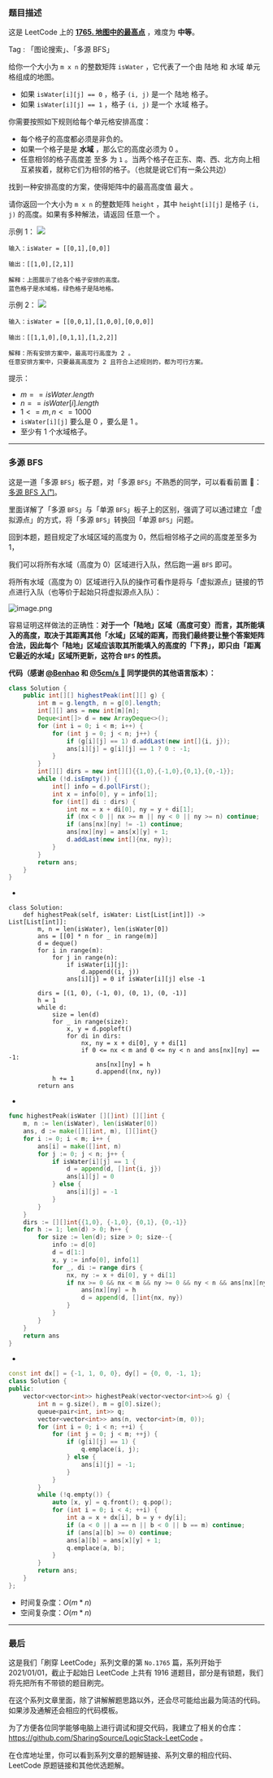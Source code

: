 ### 题目描述

这是 LeetCode 上的 **[1765. 地图中的最高点](https://leetcode-cn.com/problems/map-of-highest-peak/solution/gong-shui-san-xie-duo-yuan-bfs-yun-yong-8sw0f/)** ，难度为 **中等**。

Tag : 「图论搜索」、「多源 BFS」



给你一个大小为 `m x n` 的整数矩阵 `isWater` ，它代表了一个由 陆地 和 水域 单元格组成的地图。

* 如果 `isWater[i][j] == 0` ，格子 `(i, j)` 是一个 陆地 格子。
* 如果 `isWater[i][j] == 1` ，格子 `(i, j)` 是一个 水域 格子。

你需要按照如下规则给每个单元格安排高度：

* 每个格子的高度都必须是非负的。
* 如果一个格子是是 **水域** ，那么它的高度必须为 $0$ 。
* 任意相邻的格子高度差 至多 为 `1` 。当两个格子在正东、南、西、北方向上相互紧挨着，就称它们为相邻的格子。（也就是说它们有一条公共边）

找到一种安排高度的方案，使得矩阵中的最高高度值 最大 。

请你返回一个大小为 `m x n` 的整数矩阵 `height` ，其中 `height[i][j]` 是格子 `(i, j)` 的高度。如果有多种解法，请返回 任意一个 。

示例 1：
![](https://assets.leetcode.com/uploads/2021/01/10/screenshot-2021-01-11-at-82045-am.png)
```
输入：isWater = [[0,1],[0,0]]

输出：[[1,0],[2,1]]

解释：上图展示了给各个格子安排的高度。
蓝色格子是水域格，绿色格子是陆地格。
```
示例 2：
![](https://assets.leetcode.com/uploads/2021/01/10/screenshot-2021-01-11-at-82050-am.png)
```
输入：isWater = [[0,0,1],[1,0,0],[0,0,0]]

输出：[[1,1,0],[0,1,1],[1,2,2]]

解释：所有安排方案中，最高可行高度为 2 。
任意安排方案中，只要最高高度为 2 且符合上述规则的，都为可行方案。
```

提示：
* $m == isWater.length$
* $n == isWater[i].length$
* $1 <= m, n <= 1000$
* `isWater[i][j]` 要么是 $0$ ，要么是 $1$ 。
* 至少有 $1$ 个水域格子。

---

### 多源 BFS

这是一道「多源 `BFS`」板子题，对「多源 `BFS`」不熟悉的同学，可以看看前置 🧀：[多源 BFS 入门](https://mp.weixin.qq.com/s?__biz=MzU4NDE3MTEyMA==&mid=2247487179&idx=1&sn=e30a662c03fba3861254dbcf3fb9d6f2&chksm=fd9ca5d4caeb2cc205804fd17a2ce86b25d0408adc3417e73154f59d37e7cb17e02374f5122c&scene=178&cur_album_id=1917113998693449732#rd)。

里面详解了「多源 `BFS`」与「单源 `BFS`」板子上的区别，强调了可以通过建立「虚拟源点」的方式，将「多源 `BFS`」转换回「单源 `BFS`」问题。

回到本题，题目规定了水域区域的高度为 $0$，然后相邻格子之间的高度差至多为 $1$，

我们可以将所有水域（高度为 $0$）区域进行入队，然后跑一遍 `BFS` 即可。

将所有水域（高度为 $0$）区域进行入队的操作可看作是将与「虚拟源点」链接的节点进行入队（也等价于起始只将虚拟源点入队）：

![image.png](https://pic.leetcode-cn.com/1643414942-ajXGBO-image.png)


容易证明这样做法的正确性：**对于一个「陆地」区域（高度可变）而言，其所能填入的高度，取决于其距离其他「水域」区域的距离，而我们最终要让整个答案矩阵合法，因此每个「陆地」区域应该取其所能填入的高度的「下界」，即只由「距离它最近的水域」区域所更新，这符合 `BFS`  的性质。**

**代码（感谢 [@Benhao](/u/himymben/) 和 [@5cm/s 🌸](/u/megurine/) 同学提供的其他语言版本）：**
```Java
class Solution {
    public int[][] highestPeak(int[][] g) {
        int m = g.length, n = g[0].length;
        int[][] ans = new int[m][n];
        Deque<int[]> d = new ArrayDeque<>();
        for (int i = 0; i < m; i++) {
            for (int j = 0; j < n; j++) {
                if (g[i][j] == 1) d.addLast(new int[]{i, j});
                ans[i][j] = g[i][j] == 1 ? 0 : -1;
            }
        }
        int[][] dirs = new int[][]{{1,0},{-1,0},{0,1},{0,-1}};
        while (!d.isEmpty()) {
            int[] info = d.pollFirst();
            int x = info[0], y = info[1];
            for (int[] di : dirs) {
                int nx = x + di[0], ny = y + di[1];
                if (nx < 0 || nx >= m || ny < 0 || ny >= n) continue;
                if (ans[nx][ny] != -1) continue;
                ans[nx][ny] = ans[x][y] + 1;
                d.addLast(new int[]{nx, ny});
            }
        }
        return ans;
    }
}
```
-
```Python3
class Solution:
    def highestPeak(self, isWater: List[List[int]]) -> List[List[int]]:
        m, n = len(isWater), len(isWater[0])
        ans = [[0] * n for _ in range(m)]
        d = deque()
        for i in range(m):
            for j in range(n):
                if isWater[i][j]:
                    d.append((i, j))
                ans[i][j] = 0 if isWater[i][j] else -1

        dirs = [(1, 0), (-1, 0), (0, 1), (0, -1)]
        h = 1
        while d:
            size = len(d)
            for _ in range(size):
                x, y = d.popleft()
                for di in dirs:
                    nx, ny = x + di[0], y + di[1]
                    if 0 <= nx < m and 0 <= ny < n and ans[nx][ny] == -1:
                        ans[nx][ny] = h
                        d.append((nx, ny))
            h += 1
        return ans
```
-
```Go
func highestPeak(isWater [][]int) [][]int {
    m, n := len(isWater), len(isWater[0])
    ans, d := make([][]int, m), [][]int{}
    for i := 0; i < m; i++ {
        ans[i] = make([]int, n)
        for j := 0; j < n; j++ {
            if isWater[i][j] == 1 {
                d = append(d, []int{i, j})
                ans[i][j] = 0
            } else {
                ans[i][j] = -1
            }
        }
    }
    dirs := [][]int{{1,0}, {-1,0}, {0,1}, {0,-1}}
    for h := 1; len(d) > 0; h++ {
        for size := len(d); size > 0; size--{
            info := d[0]
            d = d[1:]
            x, y := info[0], info[1]
            for _, di := range dirs {
                nx, ny := x + di[0], y + di[1]
                if nx >= 0 && nx < m && ny >= 0 && ny < n && ans[nx][ny] == -1 {
                    ans[nx][ny] = h
                    d = append(d, []int{nx, ny})
                }
            }
        }
    }
    return ans
}
```
-
```C++
const int dx[] = {-1, 1, 0, 0}, dy[] = {0, 0, -1, 1};
class Solution {
public:
    vector<vector<int>> highestPeak(vector<vector<int>>& g) {
        int n = g.size(), m = g[0].size();
        queue<pair<int, int>> q;
        vector<vector<int>> ans(n, vector<int>(m, 0));
        for (int i = 0; i < n; ++i) {
            for (int j = 0; j < m; ++j) {
                if (g[i][j] == 1) {
                    q.emplace(i, j);
                } else {
                    ans[i][j] = -1;
                }
            }
        }
        while (!q.empty()) {
            auto [x, y] = q.front(); q.pop();
            for (int i = 0; i < 4; ++i) {
                int a = x + dx[i], b = y + dy[i];
                if (a < 0 || a == n || b < 0 || b == m) continue;
                if (ans[a][b] >= 0) continue;
                ans[a][b] = ans[x][y] + 1;
                q.emplace(a, b);
            }
        }
        return ans;
    }
};
```
* 时间复杂度：$O(m * n)$
* 空间复杂度：$O(m * n)$

---

### 最后

这是我们「刷穿 LeetCode」系列文章的第 `No.1765` 篇，系列开始于 2021/01/01，截止于起始日 LeetCode 上共有 1916 道题目，部分是有锁题，我们将先把所有不带锁的题目刷完。

在这个系列文章里面，除了讲解解题思路以外，还会尽可能给出最为简洁的代码。如果涉及通解还会相应的代码模板。

为了方便各位同学能够电脑上进行调试和提交代码，我建立了相关的仓库：https://github.com/SharingSource/LogicStack-LeetCode 。

在仓库地址里，你可以看到系列文章的题解链接、系列文章的相应代码、LeetCode 原题链接和其他优选题解。

